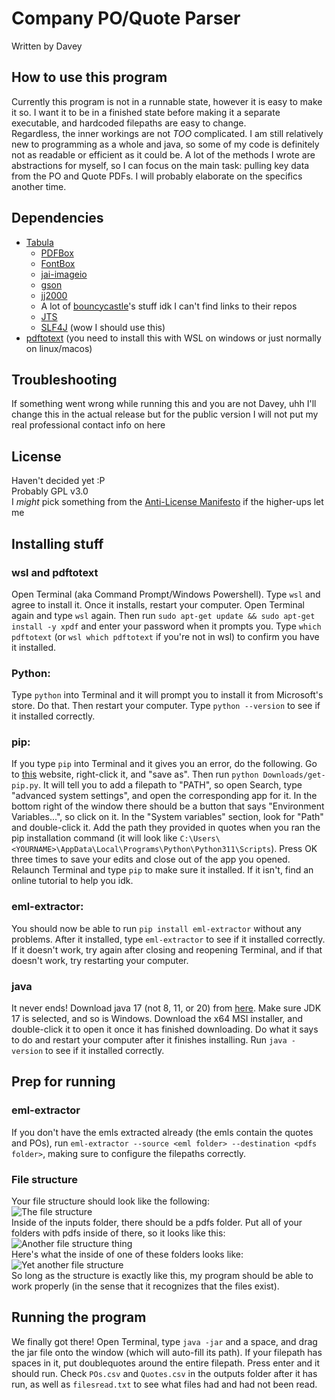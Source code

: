 # Company PO/Quote Parser
Written by Davey

## How to use this program
Currently this program is not in a runnable state, however it is easy to make it so. I want it to be in a finished state before making it a separate executable, and hardcoded filepaths are easy to change.  
Regardless, the inner workings are not *TOO* complicated. I am still relatively new to programming as a whole and java, so some of my code is definitely not as readable or efficient as it could be. A lot of the methods I wrote are abstractions for myself, so I can focus on the main task: pulling key data from the PO and Quote PDFs. I will probably elaborate on the specifics another time.

## Dependencies
- [Tabula](https://github.com/tabulapdf/tabula-java)
  - [PDFBox](https://github.com/apache/pdfbox)
  - [FontBox](https://mvnrepository.com/artifact/org.apache.pdfbox/fontbox)
  - [jai-imageio](https://github.com/jai-imageio)
  - [gson](https://github.com/google/gson)
  - [jj2000](https://code.google.com/p/jj2000)
  - A lot of [bouncycastle](https://mvnrepository.com/artifact/org.bouncycastle)'s stuff idk I can't find links to their repos
  - [JTS](https://github.com/locationtech/jts)
  - [SLF4J](https://mvnrepository.com/artifact/org.slf4j) (wow I should use this)
- [pdftotext](https://github.com/spatie/pdf-to-text) (you need to install this with WSL on windows or just normally on linux/macos)

## Troubleshooting
If something went wrong while running this and you are not Davey, uhh I'll change this in the actual release but for the public version I will not put my real professional contact info on here

## License
Haven't decided yet :P  
Probably GPL v3.0  
I *might* pick something from the [Anti-License Manifesto](https://www.boringcactus.com/2021/09/29/anti-license-manifesto.html) if the higher-ups let me

## Installing stuff
### wsl and pdftotext  
Open Terminal (aka Command Prompt/Windows Powershell). Type `wsl` and agree to install it. Once it installs, restart your computer. Open Terminal again and type `wsl` again. Then run `sudo apt-get update && sudo apt-get install -y xpdf` and enter your password when it prompts you. Type `which pdftotext` (or `wsl which pdftotext` if you're not in wsl) to confirm you have it installed.

### Python:
Type `python` into Terminal and it will prompt you to install it from Microsoft's store. Do that. Then restart your computer. Type `python --version` to see if it installed correctly.

### pip:
If you type `pip` into Terminal and it gives you an error, do the following. Go to [this](https://bootstrap.pypa.io/get-pip.py) website, right-click it, and "save as". Then run `python Downloads/get-pip.py`. It will tell you to add a filepath to "PATH", so open Search, type "advanced system settings", and open the corresponding app for it. In the bottom right of the window there should be a button that says "Environment Variables...", so click on it. In the "System variables" section, look for "Path" and double-click it. Add the path they provided in quotes when you ran the pip installation command (it will look like `C:\Users\<YOURNAME>\AppData\Local\Programs\Python\Python311\Scripts`). Press OK three times to save your edits and close out of the app you opened. Relaunch Terminal and type `pip` to make sure it installed. If it isn't, find an online tutorial to help you idk.

### eml-extractor:
You should now be able to run `pip install eml-extractor` without any problems. After it installed, type `eml-extractor` to see if it installed correctly. If it doesn't work, try again after closing and reopening Terminal, and if that doesn't work, try restarting your computer. 

### java
It never ends! Download java 17 (not 8, 11, or 20) from [here](https://www.oracle.com/java/technologies/downloads/#java17). Make sure JDK 17 is selected, and so is Windows. Download the x64 MSI installer, and double-click it to open it once it has finished downloading. Do what it says to do and restart your computer after it finishes installing. Run `java -version` to see if it installed correctly. 

## Prep for running
### eml-extractor
If you don't have the emls extracted already (the emls contain the quotes and POs), run `eml-extractor --source <eml folder> --destination <pdfs folder>`, making sure to configure the filepaths correctly. 

### File structure
Your file structure should look like the following:  
![The file structure](https://i.imgur.com/jEY7Hac.png)  
Inside of the inputs folder, there should be a pdfs folder. Put all of your folders with pdfs inside of there, so it looks like this:  
![Another file structure thing](https://i.imgur.com/wgNcAtu.png)  
Here's what the inside of one of these folders looks like:  
![Yet another file structure](https://i.imgur.com/0hTCvgJ.png)  
So long as the structure is exactly like this, my program should be able to work properly (in the sense that it recognizes that the files exist).

## Running the program
We finally got there! Open Terminal, type `java -jar` and a space, and drag the jar file onto the window (which will auto-fill its path). If your filepath has spaces in it, put doublequotes around the entire filepath. Press enter and it should run. Check `POs.csv` and `Quotes.csv` in the outputs folder after it has run, as well as `filesread.txt` to see what files had and had not been read. 